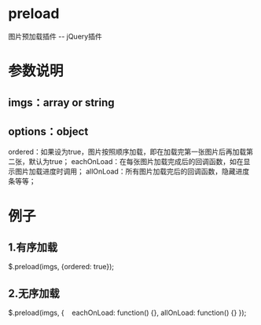 # preload
图片预加载插件 -- jQuery插件
# 参数说明
## imgs：array or string
## options：object
ordered：如果设为true，图片按照顺序加载，即在加载完第一张图片后再加载第二张，默认为true；
eachOnLoad：在每张图片加载完成后的回调函数，如在显示图片加载进度时调用；
allOnLoad：所有图片加载完后的回调函数，隐藏进度条等等；
# 例子
## 1.有序加载
$.preload(imgs, {ordered: true});
## 2.无序加载
$.preload(imgs, {
    eachOnLoad: function() {},
    allOnLoad: function() {}
});
